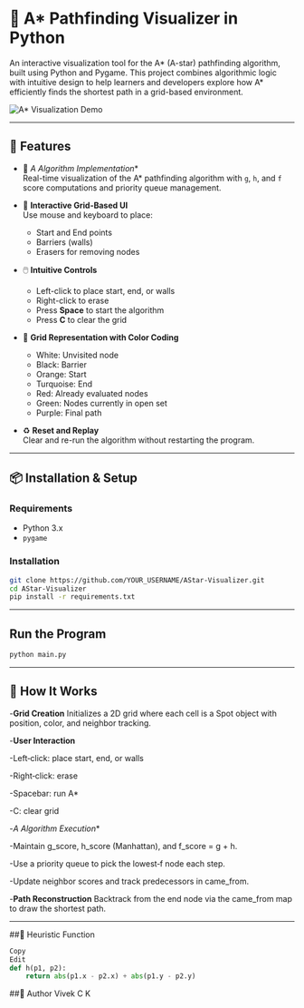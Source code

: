 # 🧠 A* Pathfinding Visualizer in Python

An interactive visualization tool for the A* (A-star) pathfinding algorithm, built using Python and Pygame. This project combines algorithmic logic with intuitive design to help learners and developers explore how A* efficiently finds the shortest path in a grid-based environment.

![A* Visualization Demo](https://upload.wikimedia.org/wikipedia/commons/5/5d/Astar_progress_animation.gif)  


---

## 🚀 Features

- 🧭 **A* Algorithm Implementation**  
  Real-time visualization of the A* pathfinding algorithm with `g`, `h`, and `f` score computations and priority queue management.

- 🎨 **Interactive Grid-Based UI**  
  Use mouse and keyboard to place:
  - Start and End points  
  - Barriers (walls)  
  - Erasers for removing nodes

- 🖱️ **Intuitive Controls**
  - Left-click to place start, end, or walls
  - Right-click to erase
  - Press **Space** to start the algorithm
  - Press **C** to clear the grid

- 🧱 **Grid Representation with Color Coding**
  - White: Unvisited node  
  - Black: Barrier  
  - Orange: Start  
  - Turquoise: End  
  - Red: Already evaluated nodes  
  - Green: Nodes currently in open set  
  - Purple: Final path  

- ♻️ **Reset and Replay**  
  Clear and re-run the algorithm without restarting the program.

---


## 📦 Installation & Setup

### Requirements
- Python 3.x
- `pygame`

### Installation

```bash
git clone https://github.com/YOUR_USERNAME/AStar-Visualizer.git
cd AStar-Visualizer
pip install -r requirements.txt
```
---

## Run the Program

```bash
python main.py
```
---

## 🧠 How It Works

-**Grid Creation**
  Initializes a 2D grid where each cell is a Spot object with position, color, and neighbor      tracking.

-**User Interaction**

  -Left‑click: place start, end, or walls

  -Right‑click: erase

  -Spacebar: run A*

  -C: clear grid

-**A* Algorithm Execution**

  -Maintain g_score, h_score (Manhattan), and f_score = g + h.

  -Use a priority queue to pick the lowest‑f node each step.

  -Update neighbor scores and track predecessors in came_from.

-**Path Reconstruction**
  Backtrack from the end node via the came_from map to draw the shortest path.

---

##📐 Heuristic Function

```python
Copy
Edit
def h(p1, p2):
    return abs(p1.x - p2.x) + abs(p1.y - p2.y)
```
##🙋 Author
Vivek C K
